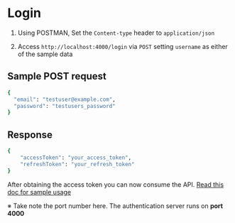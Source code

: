 # Login

1. Using POSTMAN, Set the `Content-type` header to `application/json`

2. Access `http://localhost:4000/login` via `POST` setting `username` as either of the sample data

## Sample POST request

```bash
{
  "email": "testuser@example.com",
  "password": "testusers_password"
}
```

## Response

```bash
{
    "accessToken": "your_access_token",
    "refreshToken": "your_refresh_token"
}
```

After obtaining the access token you can now consume the API. [Read this doc for sample usage](./GET_posts.md)

※ Take note the port number here. The authentication server runs on **port 4000**
